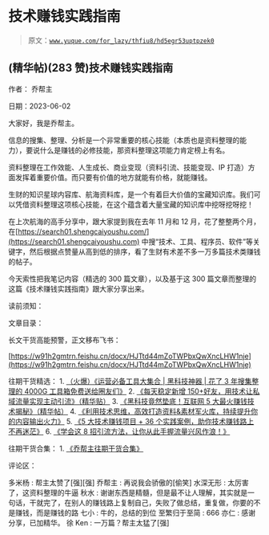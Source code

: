 # 技术赚钱实践指南

> 原文：[`www.yuque.com/for_lazy/thfiu8/hd5egr53uptpzek0`](https://www.yuque.com/for_lazy/thfiu8/hd5egr53uptpzek0)



## (精华帖)(283 赞)技术赚钱实践指南 

作者： 乔帮主 

日期：2023-06-02 

大家好，我是乔帮主。 

信息的搜集、整理、分析是一个非常重要的核心技能（本质也是资料整理的能力），要说什么是赚钱的必修技能，那资料整理这项能力肯定榜上有名。 

资料整理在工作效能、人生成长、商业变现（资料引流、技能变现、IP 打造）方面发挥着重要价值。而只要有价值的地方就能有价格，就能赚钱。 

生财的知识星球内容库、航海资料库，是一个有着巨大价值的宝藏知识库。我们可以凭借资料整理这项核心技能，在这个蕴含着大量宝藏的知识库中挖呀挖呀挖！ 

在上次航海的高手分享中，跟大家提到我在去年 11 月和 12 月，花了整整两个月，在[https://search01.shengcaiyoushu.com/](https://search01.shengcaiyoushu.com) 中搜“技术、工具、程序员、软件”等关键字，然后根据点赞量从高到低的排序，看了生财有术差不多一万多篇技术类赚钱的帖子。 

今天索性把我笔记内容（精选的 300 篇文章），以及基于这 300 篇文章而整理的这篇《技术赚钱实践指南》跟大家分享出来。 

读前须知： <ne-quote id="u1c5de765" data-lake-id="u1c5de765">

文章目录： <ne-quote id="u7266cb88" data-lake-id="u7266cb88">

长文干货高能预警，正文移布飞书： 

[https://w91h2gmtrn.feishu.cn/docx/HJTtd44mZoTWPbxQwXncLHW1nje](https://w91h2gmtrn.feishu.cn/docx/HJTtd44mZoTWPbxQwXncLHW1nje) 

往期干货精选： <ne-oli index-type="0">1.  [（火爆）《运营必备工具大集合 | 黑科技神器 | 花了 3 年搜集整理的 4000G 工具箱免费送给圈友们》](https://wx.zsxq.com/dweb2/index/topic_detail/181422482248122) <ne-oli index-type="0">2.  [《每天稳定新增 150+好友，用技术让私域流量实现主动引流》（精华贴）](https://wx.zsxq.com/dweb2/index/topic_detail/584158111451544) <ne-oli index-type="0">3.  [《黑科技竟然垫底！互联网 5 大最火赚钱技术揭秘》（精华帖）](https://wx.zsxq.com/dweb2/index/topic_detail/584141142218154) <ne-oli index-type="0">4.  [《利用技术思维，高效打造资料&素材军火库，持续提升你的内容输出火力》](https://wx.zsxq.com/dweb2/index/topic_detail/181588224554542) <ne-oli index-type="0">5.  [《5 大技术赚钱项目 + 36 个实践案例，助你技术赚钱路上不再迷茫》](https://t.zsxq.com/0dIs5CaYH) <ne-oli index-type="0">6.  [《学会这 8 招引流方法，让你从此手握流量兴风作浪！》](https://t.zsxq.com/0ePkD8050) 

往期干货合集： <ne-oli index-type="0">1.  [《乔帮主往期干货合集》](https://t.zsxq.com/0d6SNCcC3) 

评论区： 

多米杨 : 帮主太赞了[强][强] 乔帮主 : 再说我会骄傲的[偷笑] 水深无形 : 太厉害了，这资料整理的牛逼 秋水 : 谢谢东西是精髓，但是最不让人理解，其实就是一句话，干就完了，在别人的赚钱路上复制自己，失败了做总结，重复做，你要的不是赚钱，而是赚钱的路 七小 : 牛的，总结的到位 至繁归于至简 : 666 亦仁 : 感谢分享，已加精华。 徐 Ken : 一万篇？帮主太猛了[强]</ne-quote></ne-quote>